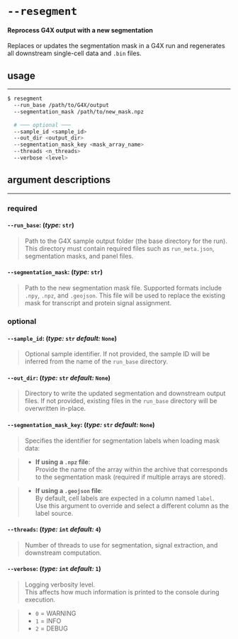 <br>

# `--resegment`
#### Reprocess G4X output with a new segmentation

Replaces or updates the segmentation mask in a G4X run and regenerates all downstream single-cell data and `.bin` files.

## usage
---
``` bash
$ resegment
  --run_base /path/to/G4X/output 
  --segmentation_mask /path/to/new_mask.npz 
  
  # ─── optional ───
  --sample_id <sample_id> 
  --out_dir <output_dir> 
  --segmentation_mask_key <mask_array_name> 
  --threads <n_threads> 
  --verbose <level>
```

## argument descriptions
---
### required
#### `--run_base`: (*type:* `str`)
 
> Path to the G4X sample output folder (the base directory for the run). This directory must contain required files such as `run_meta.json`, segmentation masks, and panel files.

#### `--segmentation_mask`: (*type:* `str`)

> Path to the new segmentation mask file. Supported formats include `.npy`, `.npz`, and `.geojson`. This file will be used to replace the existing mask for transcript and protein signal assignment.

### optional 
#### `--sample_id`: (*type:* `str`  *default:* `None`)

> Optional sample identifier. If not provided, the sample ID will be inferred from the name of the `run_base` directory.

#### `--out_dir`: (*type:* `str`  *default:* `None`)

> Directory to write the updated segmentation and downstream output files. If not provided, existing files in the `run_base` directory will be overwritten in-place.

#### `--segmentation_mask_key`: (*type:* `str`  *default:* `None`)

> Specifies the identifier for segmentation labels when loading mask data:

> - **If using a `.npz` file**:  
> Provide the name of the array within the archive that corresponds to the segmentation mask (required if multiple arrays are stored).
 
> - **If using a `.geojson` file**:  
> By default, cell labels are expected in a column named `label`.  
> Use this argument to override and select a different column as the label source.

#### `--threads`: (*type:* `int`  *default:* `4`)

> Number of threads to use for segmentation, signal extraction, and downstream computation.

#### `--verbose`: (*type:* `int`  *default:* `1`)

> Logging verbosity level.  
> This affects how much information is printed to the console during execution.  

> - `0` = WARNING  
> - `1` = INFO  
> - `2` = DEBUG

<br>
